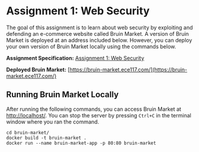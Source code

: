 # Assignment 1: Web Security
The goal of this assignment is to learn about web security by exploiting and defending an e-commerce website called Bruin Market. A version of Bruin Market is deployed at an address included below. However, you can deploy your own version of Bruin Market locally using the commands below.

**Assignment Specification:** [Assignment 1: Web Security](https://docs.google.com/document/d/1_nkKszjuWhaQZGowFEP7gkqIr48S1SCkl3HPgGxeFBY/edit?usp=sharing)

**Deployed Bruin Market:** [https://bruin-market.ece117.com/](https://bruin-market.ece117.com/)

## Running Bruin Market Locally
After running the following commands, you can access Bruin Market at [http://localhost/](http://localhost). You can stop the server by pressing `Ctrl+C` in the terminal window where you ran the command.

```
cd bruin-market/
docker build -t bruin-market .
docker run --name bruin-market-app -p 80:80 bruin-market
```
